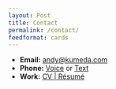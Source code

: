 ```yaml
---
layout: Post
title: Contact
permalink: /contact/
feedformat: cards
---
```


<p />

* **Email:** [andy@kumeda.com](andy@kumeda.com)
* **Phone:** [Voice](tel:+16264707440) or [Text](sms:+16264707440)
* **Work:** [CV \| Résumé](/about)
